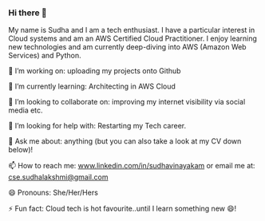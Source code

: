 ### Hi there 👋

<!--
**SudhaLV/SudhaLV** is a ✨ _special_ ✨ repository because its `README.md` (this file) appears on your GitHub profile.

Here are some ideas to get you started:

- 🔭 I’m currently working on ...
- 🌱 I’m currently learning ...
- 👯 I’m looking to collaborate on ...
- 🤔 I’m looking for help with ...
- 💬 Ask me about ...
- 📫 How to reach me: ...
- 😄 Pronouns: ...
- ⚡ Fun fact: ...
-->


My name is Sudha and I am a tech enthusiast. I have a particular interest in Cloud systems and am an AWS Certified Cloud Practitioner. 
I enjoy learning new technologies and am currently deep-diving into AWS (Amazon Web Services) and Python.

🔭 I’m working on: uploading my projects onto Github

🌱 I’m currently learning: Architecting in AWS Cloud

👯 I’m looking to collaborate on: improving my internet visibility via social media etc.

🤔 I’m looking for help with: Restarting my Tech career.

💬 Ask me about: anything (but you can also take a look at my CV down below)!

📫 How to reach me: www.linkedin.com/in/sudhavinayakam or email me at: cse.sudhalakshmi@gmail.com

😄 Pronouns: She/Her/Hers

⚡ Fun fact: Cloud tech is hot favourite..until I learn something new 😄!

